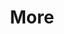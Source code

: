 ---
layout: page
title: More
nav: true
nav_order: 6
dropdown: true
children: 
    - title: Publications
      permalink: /publications/
    - title: divider
    - title: Projects
      permalink: /projects/
    - title: divider
    - title: Gists
      permalink: /gists/
---
